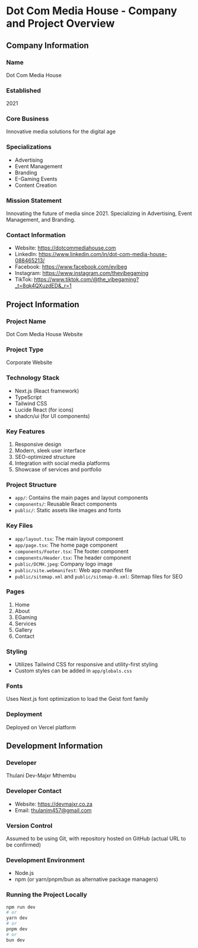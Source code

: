 # Dot Com Media House - Company and Project Overview

## Company Information

### Name

Dot Com Media House

### Established

2021

### Core Business

Innovative media solutions for the digital age

### Specializations

- Advertising
- Event Management
- Branding
- E-Gaming Events
- Content Creation

### Mission Statement

Innovating the future of media since 2021. Specializing in Advertising, Event
Management, and Branding.

### Contact Information

- Website: https://dotcommediahouse.com
- LinkedIn: https://www.linkedin.com/in/dot-com-media-house-088465213/
- Facebook: https://www.facebook.com/evibeg
- Instagram: https://www.instagram.com/thevibegaming
- TikTok: https://www.tiktok.com/@the_vibegaming?_t=8qk4QXuzdED&_r=1

## Project Information

### Project Name

Dot Com Media House Website

### Project Type

Corporate Website

### Technology Stack

- Next.js (React framework)
- TypeScript
- Tailwind CSS
- Lucide React (for icons)
- shadcn/ui (for UI components)

### Key Features

1. Responsive design
2. Modern, sleek user interface
3. SEO-optimized structure
4. Integration with social media platforms
5. Showcase of services and portfolio

### Project Structure

- `app/`: Contains the main pages and layout components
- `components/`: Reusable React components
- `public/`: Static assets like images and fonts

### Key Files

- `app/layout.tsx`: The main layout component
- `app/page.tsx`: The home page component
- `components/Footer.tsx`: The footer component
- `components/Header.tsx`: The header component
- `public/DCMH.jpeg`: Company logo image
- `public/site.webmanifest`: Web app manifest file
- `public/sitemap.xml` and `public/sitemap-0.xml`: Sitemap files for SEO

### Pages

1. Home
2. About
3. EGaming
4. Services
5. Gallery
6. Contact

### Styling

- Utilizes Tailwind CSS for responsive and utility-first styling
- Custom styles can be added in `app/globals.css`

### Fonts

Uses Next.js font optimization to load the Geist font family

### Deployment

Deployed on Vercel platform

## Development Information

### Developer

Thulani Dev-Majxr Mthembu

### Developer Contact

- Website: https://devmajxr.co.za
- Email: thulanim457@gmail.com

### Version Control

Assumed to be using Git, with repository hosted on GitHub (actual URL to be
confirmed)

### Development Environment

- Node.js
- npm (or yarn/pnpm/bun as alternative package managers)

### Running the Project Locally

```bash
npm run dev
# or
yarn dev
# or
pnpm dev
# or
bun dev
```
